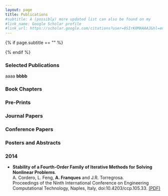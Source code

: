 ```yaml
---
layout: page
title: Publications
#subtitle: A (possibly) more updated list can also be found on my
#link_name: Google Scholar profile
#link_url: https://scholar.google.com/citations?user=0SIrK0MAAAAJ&hl=en
---
```


{% if page.subtitle == "" %}
<div class="empty_subtitle"></div>
{% endif %}

### Selected Publications
aaaa <strong>bbbb</strong>

### Book Chapters


### Pre-Prints


### Journal Papers


### Conference Papers


### Posters and Abstracts


### 2014
- **Stability of a Fourth-Order Family of Iterative Methods for Solving Nonlinear Problems**.  
A. Cordero, L. Feng, **A. Franques** and J.R. Torregrosa.  
Proceedings of the Ninth International Conference on Engineering Computational Technology, Naples, Italy, doi:10.4203/ccp.105.33. [(PDF)](/docs/stability_fourth_order_family.pdf)

